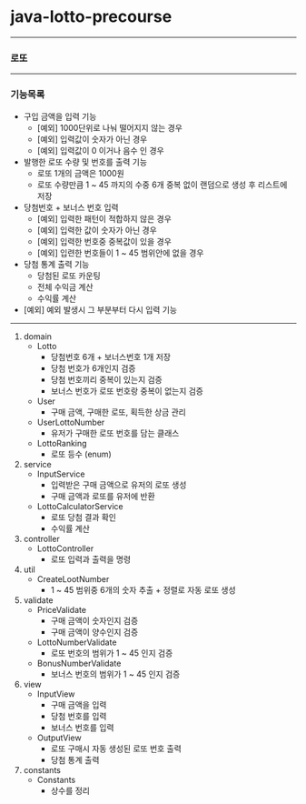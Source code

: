# java-lotto-precourse

---
### 로또

---

### 기능목록

- 구입 금액을 입력 기능
  - [예외] 1000단위로 나눠 떨어지지 않는 경우
  - [예외] 입력값이 숫자가 아닌 경우
  - [예외] 입력값이 0 이거나 음수 인 경우
- 발행한 로또 수량 및 번호를 출력 기능
  - 로또 1개의 금액은 1000원
  - 로또 수량만큼 1 ~ 45 까지의 수중 6개 중복 없이 랜덤으로 생성 후 리스트에 저장
- 당첨번호 + 보너스 번호 입력
  - [예외] 입력한 패턴이 적합하지 않은 경우
  - [예외] 입력한 값이 숫자가 아닌 경우
  - [예외] 입력한 번호중 중복값이 있을 경우
  - [예외] 입련한 번호들이 1 ~ 45 범위안에 없을 경우
- 당첨 통계 출력 기능
  - 당첨된 로또 카운팅
  - 전체 수익금 계산
  - 수익률 계산
- [예외] 예외 발생시 그 부분부터 다시 입력 기능

---

1. domain
   - Lotto
     - 당첨번호 6개 + 보너스번호 1개 저장
     - 당첨 번호가 6개인지 검증
     - 당첨 번호끼리 중복이 있는지 검증
     - 보너스 번호가 로또 번호랑 중복이 없는지 검증
   - User
     - 구매 금액, 구매한 로또, 획득한 상금 관리
   - UserLottoNumber
     - 유저가 구매한 로또 번호를 담는 클래스
   - LottoRanking
     - 로또 등수 (enum)
2. service
   - InputService
     - 입력받은 구매 금액으로 유저의 로또 생성
     - 구매 금액과 로또를 유저에 반환
   - LottoCalculatorService
     - 로또 당첨 결과 확인
     - 수익률 계산
3. controller
   - LottoController
     - 로또 입력과 출력을 명령
4. util
   - CreateLootNumber
     - 1 ~ 45 범위중 6개의 숫자 추출 + 정렬로 자동 로또 생성
5. validate
   - PriceValidate
     - 구매 금액이 숫자인지 검증
     - 구매 금액이 양수인지 검증
   - LottoNumberValidate
       - 로또 번호의 범위가 1 ~ 45 인지 검증
   - BonusNumberValidate
       - 보너스 번호의 범위가 1 ~ 45 인지 검증
6. view
   - InputView
     - 구매 금액을 입력
     - 당첨 번호를 입력
     - 보너스 번호를 입력
   - OutputView
     - 로또 구매시 자동 생성된 로또 번호 출력
     - 당첨 통계 출력
7. constants
   - Constants
     - 상수를 정리
